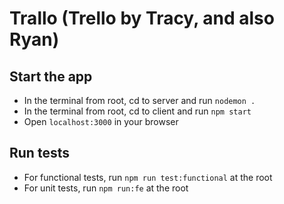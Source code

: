 # Trallo (Trello by Tracy, and also Ryan)
## Start the app
- In the terminal from root, cd to server and run `nodemon .`
- In the terminal from root, cd to client and run `npm start`
- Open `localhost:3000` in your browser

## Run tests
- For functional tests, run `npm run test:functional` at the root
- For unit tests, run `npm run:fe` at the root
